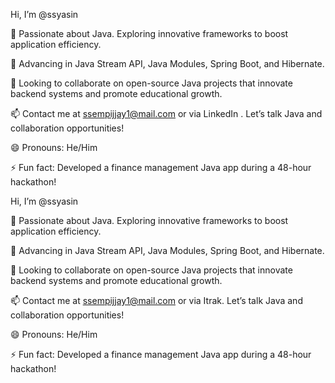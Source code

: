 Hi, I’m @ssyasin

👀 Passionate about Java. Exploring innovative frameworks to boost application efficiency.

🌱 Advancing in Java Stream API, Java Modules, Spring Boot, and Hibernate.

💞️ Looking to collaborate on open-source Java projects that innovate backend systems and promote educational growth.

📫 Contact me at ssempijjay1@mail.com or via LinkedIn . Let’s talk Java and collaboration opportunities!

😄 Pronouns: He/Him

⚡ Fun fact: Developed a finance management Java app during a 48-hour hackathon!

<!--
ssyasin/ssyasin is a ✨ special ✨ repository because its `README.md` (this file) appears on your GitHub profile.
You can click the Preview link to take a look at your changes.
-->

Hi, I’m @ssyasin

👀 Passionate about Java. Exploring innovative frameworks to boost application efficiency.

🌱 Advancing in Java Stream API, Java Modules, Spring Boot, and Hibernate.

💞️ Looking to collaborate on open-source Java projects that innovate backend systems and promote educational growth.

📫 Contact me at ssempijjay1@mail.com or via Itrak. Let’s talk Java and collaboration opportunities!

😄 Pronouns: He/Him

⚡ Fun fact: Developed a finance management Java app during a 48-hour hackathon!
